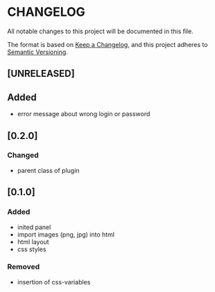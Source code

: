 # CHANGELOG

All notable changes to this project will be documented in this file.

The format is based on [Keep a Changelog](https://keepachangelog.com/en/1.0.0/),
and this project adheres to [Semantic Versioning](https://semver.org/spec/v2.0.0.html).

## [UNRELEASED]

## Added

- error message about wrong login or password

## [0.2.0]

### Changed

- parent class of plugin

## [0.1.0]

### Added

- inited panel
- import images (png, jpg) into html
- html layout
- css styles

### Removed

- insertion of css-variables
